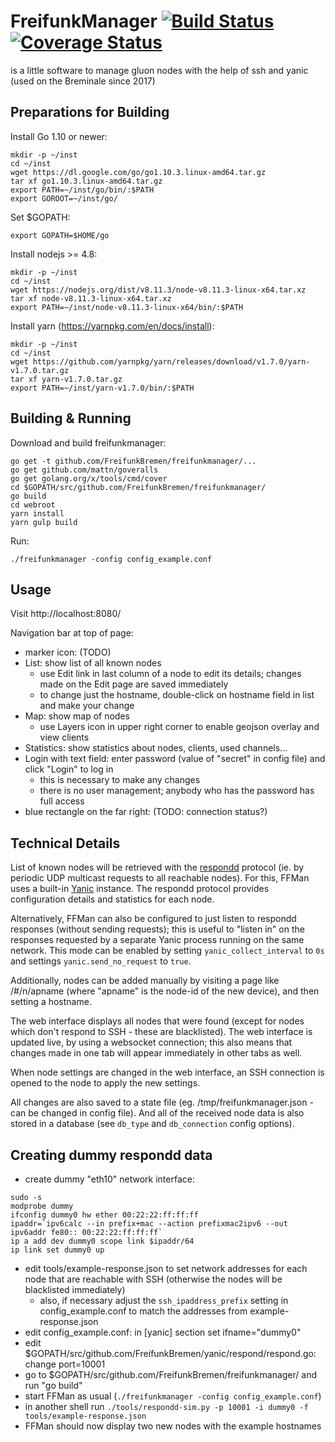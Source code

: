 # FreifunkManager [![Build Status](https://travis-ci.org/FreifunkBremen/freifunkmanager.svg?branch=master)](https://travis-ci.org/FreifunkBremen/freifunkmanager) [![Coverage Status](https://coveralls.io/repos/github/FreifunkBremen/freifunkmanager/badge.svg?branch=master)](https://coveralls.io/github/FreifunkBremen/freifunkmanager?branch=master)
is a little software to manage gluon nodes with the help of ssh and yanic
(used on the Breminale since 2017)

## Preparations for Building
Install Go 1.10 or newer:
```
mkdir -p ~/inst
cd ~/inst
wget https://dl.google.com/go/go1.10.3.linux-amd64.tar.gz
tar xf go1.10.3.linux-amd64.tar.gz
export PATH=~/inst/go/bin/:$PATH
export GOROOT=~/inst/go/
```
Set $GOPATH:
```
export GOPATH=$HOME/go
```

Install nodejs >= 4.8:
```
mkdir -p ~/inst
cd ~/inst
wget https://nodejs.org/dist/v8.11.3/node-v8.11.3-linux-x64.tar.xz
tar xf node-v8.11.3-linux-x64.tar.xz
export PATH=~/inst/node-v8.11.3-linux-x64/bin/:$PATH
```

Install yarn (https://yarnpkg.com/en/docs/install):
```
mkdir -p ~/inst
cd ~/inst
wget https://github.com/yarnpkg/yarn/releases/download/v1.7.0/yarn-v1.7.0.tar.gz
tar xf yarn-v1.7.0.tar.gz
export PATH=~/inst/yarn-v1.7.0/bin/:$PATH
```

## Building & Running
Download and build freifunkmanager:
```
go get -t github.com/FreifunkBremen/freifunkmanager/...
go get github.com/mattn/goveralls
go get golang.org/x/tools/cmd/cover
cd $GOPATH/src/github.com/FreifunkBremen/freifunkmanager/
go build
cd webroot
yarn install
yarn gulp build
```
Run:
```
./freifunkmanager -config config_example.conf
```


## Usage
Visit http://localhost:8080/

Navigation bar at top of page:
- marker icon: (TODO)
- List: show list of all known nodes
  - use Edit link in last column of a node to edit its details; changes made on the Edit page are saved immediately
  - to change just the hostname, double-click on hostname field in list and make your change
- Map: show map of nodes
  - use Layers icon in upper right corner to enable geojson overlay and view clients
- Statistics: show statistics about nodes, clients, used channels...
- Login with text field: enter password (value of "secret" in config file) and click "Login" to log in
  - this is necessary to make any changes
  - there is no user management; anybody who has the password has full access
- blue rectangle on the far right: (TODO: connection status?)


## Technical Details

List of known nodes will be retrieved with the [respondd](https://github.com/freifunk-gluon/packages/tree/master/net/respondd) protocol (ie. by periodic UDP multicast requests to all reachable nodes). For this, FFMan uses a built-in [Yanic](https://github.com/FreifunkBremen/yanic) instance. The respondd protocol provides configuration details and statistics for each node.

Alternatively, FFMan can also be configured to just listen to respondd responses (without sending requests); this is useful to "listen in" on the responses requested by a separate Yanic process running on the same network. This mode can be enabled by setting `yanic_collect_interval` to `0s` and settings `yanic.send_no_request` to `true`.

Additionally, nodes can be added manually by visiting a page like /#/n/apname (where "apname" is the node-id of the new device), and then setting a hostname.

The web interface displays all nodes that were found (except for nodes which don't respond to SSH - these are blacklisted). The web interface is updated live, by using a websocket connection; this also means that changes made in one tab will appear immediately in other tabs as well.

When node settings are changed in the web interface, an SSH connection is opened to the node to apply the new settings.

All changes are also saved to a state file (eg. /tmp/freifunkmanager.json - can be changed in config file).
And all of the received node data is also stored in a database (see `db_type` and `db_connection` config options).

## Creating dummy respondd data

- create dummy "eth10" network interface:
```
sudo -s
modprobe dummy
ifconfig dummy0 hw ether 00:22:22:ff:ff:ff
ipaddr=`ipv6calc --in prefix+mac --action prefixmac2ipv6 --out ipv6addr fe80:: 00:22:22:ff:ff:ff`
ip a add dev dummy0 scope link $ipaddr/64
ip link set dummy0 up
```

- edit tools/example-response.json to set network addresses for each node that are reachable with SSH (otherwise the nodes will be blacklisted immediately)
    - also, if necessary adjust the `ssh_ipaddress_prefix` setting in config_example.conf to match the addresses from example-response.json
- edit config_example.conf: in [yanic] section set ifname="dummy0"
- edit $GOPATH/src/github.com/FreifunkBremen/yanic/respond/respond.go: change port=10001
- go to $GOPATH/src/github.com/FreifunkBremen/freifunkmanager/ and run "go build"
- start FFMan as usual (`./freifunkmanager -config config_example.conf`)
- in another shell run `./tools/respondd-sim.py -p 10001 -i dummy0 -f tools/example-response.json`
- FFMan should now display two new nodes with the example hostnames
